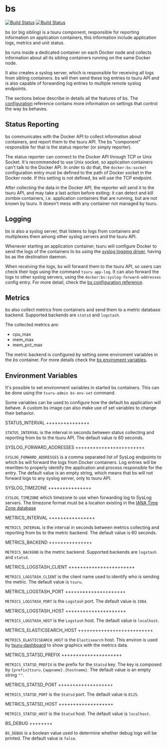 bs
==

[![Build Status](https://drone.io/github.com/tsuru/bs/status.png?branch=master)](https://drone.io/github.com/tsuru/bs/latest)
[![Build Status](https://travis-ci.org/tsuru/bs.png?branch=master)](https://travis-ci.org/tsuru/bs)

bs (or big sibling) is a tsuru component, responsible for reporting
information on application containers, this information include application
logs, metrics and unit status.

bs runs inside a dedicated container on each Docker node and collects
information about all its sibling containers running on the same Docker node.

It also creates a syslog server, which is responsible for receiving all logs
from sibling containers. bs will then send these log entries to tsuru API and is
also capable of forwarding log entries to multiple remote syslog endpoints.

The sections below describe in details all the features of bs. The
[configuration](https://github.com/tsuru/tsuru/blob/master/docs/reference/config.rst#dockerbsimage)
reference contains more information on settings that control the way bs behaves.

Status Reporting
----------------

bs communicates with the Docker API to collect information about containers,
and report them to the tsuru API. The bs "component" responsible for that is
the status reporter (or simply reporter).

The status reporter can connect to the Docker API through TCP or Unix Socket.
It's recommended to use Unix socket, so application containers can't talk to
the Docker API. In order to do that, the `docker:bs:socket` configuration
entry must be defined to the path of Docker socket in the Docker node. If this
setting is not defined, bs will use the TCP endpoint.

After collecting the data in the Docker API, the reporter will send it to the
tsuru API, and may take a last action before exiting: it can detect and kill
zombie containers, i.e. application containers that are running, but are not
known by tsuru. It doesn't mess with any container not managed by tsuru.

Logging
-------

bs is also a syslog server, that listens to logs from containers and multiplexes
them among other syslog servers and the tsuru API.

Whenever starting an application container, tsuru will configure Docker to send
the logs of the containers to bs using the
[syslog logging driver](https://docs.docker.com/reference/run/#logging-driver-syslog),
having bs as the destination daemon.

When receiving the logs, bs will forward them to the tsuru API, so users can
check their logs using the command ``tsuru app-log``. It can also forward the
logs to other syslog servers, using the ``docker:bs:syslog-forward-addresses``
config entry. For more detail, check the
[bs configuration reference](https://github.com/tsuru/tsuru/blob/master/docs/reference/config.rst#dockerbsimage).

Metrics
-------

bs also collect metrics from containers and send them to a metric database backend.
Supported backends are `statsd` and `logstash`.

The collected metrics are:

* cpu_max
* mem_max
* mem_pct_max

The metric backend is configured by setting some enviroment variables in the *bs* container.
For more details check the [bs enviroment variables](https://github.com/tsuru/bs#environment-variables).

Environment Variables
---------------------

It's possible to set environment variables in started bs containers. This can be
done using the `tsuru-admin bs-env-set` command.

Some variables can be used to configure how the default bs application will
behave. A custom bs image can also make use of set variables to change their
behavior.

STATUS_INTERVAL
+++++++++++++++

`STATUS_INTERVAL` is the interval in seconds between status collecting and
reporting from bs to the tsuru API. The default value is 60 seconds.

SYSLOG_FORWARD_ADDRESSES
++++++++++++++++++++++++

`SYSLOG_FORWARD_ADDRESSES` is a comma separated list of SysLog endpoints to
which bs will forward the logs from Docker containers. Log entries will be
rewritten to properly identify the application and process responsible for the
entry. The default value is an empty string, which means that bs will not
forward logs to any syslog server, only to tsuru API.

SYSLOG_TIMEZONE
+++++++++++++++

`SYSLOG_TIMEZONE` which timezone to use when forwarding log to SysLog servers.
The timezone format must be a location existing in the [IANA Time Zone
database](https://en.wikipedia.org/wiki/List_of_tz_database_time_zones)

METRICS_INTERVAL
++++++++++++++++

`METRICS_INTERVAL` is the interval in seconds between metrics collecting and
reporting from bs to the metric backend. The default value is 60 seconds.

METRICS_BACKEND
+++++++++++++++

`METRICS_BACKEND` is the metric backend. Supported backends are `logstash` and `statsd`.

METRICS_LOGSTASH_CLIENT
+++++++++++++++++++++++

`METRICS_LOGSTASH_CLIENT` is the client name used to identify who is sending the metric.
The default value is `tsuru`.

METRICS_LOGSTASH_PORT
+++++++++++++++++++++

`METRICS_LOGSTASH_PORT` is the `Logstash` port. The default value is `1984`.

METRICS_LOGSTASH_HOST
+++++++++++++++++++++

`METRICS_LOGSTASH_HOST` is the `Logstash` host. The default value is `localhost`.

METRICS_ELASTICSEARCH_HOST
++++++++++++++++++++++++++

`METRICS_ELASTICSEARCH_HOST` is the `Elastisearch` host. This environ is used by
[tsuru-dashboard](https://github.com/tsuru/tsuru-dashboard) to show graphics with the metrics data.

METRICS_STATSD_PREFIX
+++++++++++++++++++++

`METRICS_STATSD_PREFIX` is the prefix for the `Statsd` key. The key is composed by
`{prefix}tsuru.{appname}.{hostname}`. The default value is an empty string `""`.

METRICS_STATSD_PORT
+++++++++++++++++++

`METRICS_STATSD_PORT` is the `Statsd` port. The default value is `8125`.

METRICS_STATSD_HOST
+++++++++++++++++++

`METRICS_STATSD_HOST` is the `Statsd` host. The default value is `localhost`.

BS_DEBUG
++++++++

`BS_DEBUG` is a boolean value used to determine whether debug logs will be
printed. The default value is `false`.
